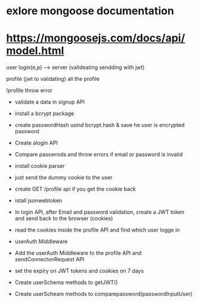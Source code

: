 # exlore mongoose documentation

# https://mongoosejs.com/docs/api/model.html

user login(e,p) --> server (valideating sendding with jwt)

profile (jwt to validating) all the profile

!profile throw error

- validate a data in signup API
- install a bcrypt package
- create passwordHash usind bcrypt.hash & save he user is encrypted password
- Create alogin API
- Compare passwrods and throw errors if email or password is invalid

- install cookie parser
- just send the dummy cookie to the user
- create GET /profile api if you get the cookie back
- istall jsonwebtoken
- In login API, after Email and password validation, create a JWT token and send back to the browser (cookies)
- read the cookies inside the profile API and find which user logge in
- userAuth Middleware
- Add the userAuth Middleware to the profile API and sendConnectonRequest API
- set the expiry on JWT tokens and cookies on 7 days
- Create userSchema methods to getJWT()
- Create userScheam methods to comparepassword(passwordInputUser)
